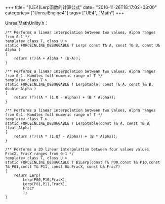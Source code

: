 +++
title= "[UE4]Lerp函数的计算公式"
date= "2016-11-26T18:17:02+08:00"
categories= ["UnrealEngine4"]
tags= ["UE4", "Math"]
+++


UnrealMathUnlity.h：

    /** Performs a linear interpolation between two values, Alpha ranges from 0-1 */
    template< class T, class U > 
    static FORCEINLINE_DEBUGGABLE T Lerp( const T& A, const T& B, const U& Alpha )
    {
        return (T)(A + Alpha * (B-A));
    }

    /** Performs a linear interpolation between two values, Alpha ranges from 0-1. Handles full numeric range of T */
    template< class T > 
    static FORCEINLINE_DEBUGGABLE T LerpStable( const T& A, const T& B, double Alpha )
    {
        return (T)((A * (1.0 - Alpha)) + (B * Alpha));
    }

    /** Performs a linear interpolation between two values, Alpha ranges from 0-1. Handles full numeric range of T */
    template< class T >
    static FORCEINLINE_DEBUGGABLE T LerpStable(const T& A, const T& B, float Alpha)
    {
        return (T)((A * (1.0f - Alpha)) + (B * Alpha));
    }

    /** Performs a 2D linear interpolation between four values values, FracX, FracY ranges from 0-1 */
    template< class T, class U > 
    static FORCEINLINE_DEBUGGABLE T BiLerp(const T& P00,const T& P10,const T& P01,const T& P11, const U& FracX, const U& FracY)
    {
        return Lerp(
            Lerp(P00,P10,FracX),
            Lerp(P01,P11,FracX),
            FracY
            );
    }